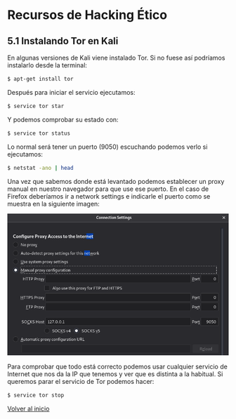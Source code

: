 # Recursos de Hacking Ético

## 5.1 Instalando Tor en Kali

En algunas versiones de Kali viene instalado Tor. Si no fuese así podríamos instalarlo desde la terminal:

```sh
$ apt-get install tor
```

Después para iniciar el servicio ejecutamos:

```sh
$ service tor star
```

Y podemos comprobar su estado con:

```sh
$ service tor status
```

Lo normal será tener un puerto (9050) escuchando podemos verlo si ejecutamos:

```sh
$ netstat -ano | head
```

Una vez que sabemos donde está levantado podemos establecer un proxy manual en nuestro navegador para que use ese puerto. En el caso de Firefox deberíamos ir a network settings e indicarle el puerto como se muestra en la siguiente imagen:

![firefoxtOR](./../../img/firefoxtor.png)

Para comprobar que todo está correcto podemos usar cualquier servicio de Internet que nos da la IP que tenemos y ver que es distinta a la habitual.
Si queremos parar el servicio de Tor podemos hacer:

```sh
$ service tor stop
```


[Volver al inicio](./../../README.md)

